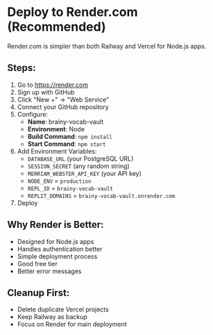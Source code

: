 # Deploy to Render.com (Recommended)

Render.com is simpler than both Railway and Vercel for Node.js apps.

## Steps:
1. Go to https://render.com
2. Sign up with GitHub
3. Click "New +" → "Web Service"
4. Connect your GitHub repository
5. Configure:
   - **Name**: brainy-vocab-vault
   - **Environment**: Node
   - **Build Command**: `npm install`
   - **Start Command**: `npm start`
6. Add Environment Variables:
   - `DATABASE_URL` (your PostgreSQL URL)
   - `SESSION_SECRET` (any random string)
   - `MERRIAM_WEBSTER_API_KEY` (your API key)
   - `NODE_ENV` = `production`
   - `REPL_ID` = `brainy-vocab-vault`
   - `REPLIT_DOMAINS` = `brainy-vocab-vault.onrender.com`
7. Deploy

## Why Render is Better:
- Designed for Node.js apps
- Handles authentication better
- Simple deployment process
- Good free tier
- Better error messages

## Cleanup First:
- Delete duplicate Vercel projects
- Keep Railway as backup
- Focus on Render for main deployment